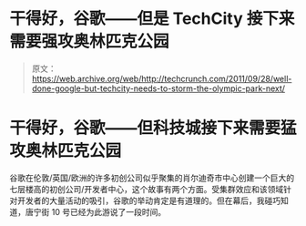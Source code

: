 # 干得好，谷歌——但是 TechCity 接下来需要强攻奥林匹克公园

> 原文：<https://web.archive.org/web/http://techcrunch.com/2011/09/28/well-done-google-but-techcity-needs-to-storm-the-olympic-park-next/>

# 干得好，谷歌——但科技城接下来需要猛攻奥林匹克公园

谷歌在伦敦/英国/欧洲的许多初创公司似乎聚集的肖尔迪奇市中心创建一个巨大的七层楼高的初创公司/开发者中心，这个故事有两个方面。受集群效应和该领域针对开发者的大量活动的吸引，谷歌的举动肯定是有道理的。但在幕后，我碰巧知道，唐宁街 10 号已经为此游说了一段时间。